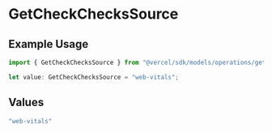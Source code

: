 # GetCheckChecksSource

## Example Usage

```typescript
import { GetCheckChecksSource } from "@vercel/sdk/models/operations/getcheck.js";

let value: GetCheckChecksSource = "web-vitals";
```

## Values

```typescript
"web-vitals"
```